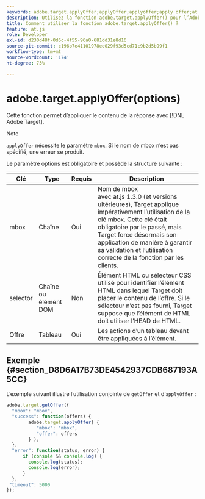 ```yaml
---
keywords: adobe.target.applyOffer;applyOffer;applyoffer;apply offer;at.js;fonctions;fonction
description: Utilisez la fonction adobe.target.applyOffer() pour l’Adobe [!DNL Target] Bibliothèque JavaScript at.js pour appliquer le contenu de la réponse.
title: Comment utiliser la fonction adobe.target.applyOffer() ?
feature: at.js
role: Developer
exl-id: d230d48f-0d6c-4f55-96a0-681dd31e8d16
source-git-commit: c196b7e41101978ee029f93d5cd71c9b2d5b99f1
workflow-type: tm+mt
source-wordcount: '174'
ht-degree: 73%

---
```


# adobe.target.applyOffer(options)

Cette fonction permet d’appliquer le contenu de la réponse avec [!DNL Adobe Target].

>[!NOTE]
>
>`applyOffer` nécessite le paramètre `mbox`. Si le nom de mbox n’est pas spécifié, une erreur se produit.

Le paramètre options est obligatoire et possède la structure suivante :

| Clé | Type | Requis | Description |
|--- |--- |--- |--- |
| mbox | Chaîne | Oui | Nom de mbox<br> avec at.js 1.3.0 (et versions ultérieures), Target applique impérativement l’utilisation de la clé mbox. Cette clé était obligatoire par le passé, mais Target force désormais son application de manière à garantir sa validation et l’utilisation correcte de la fonction par les clients. |
| selector | Chaîne ou élément DOM | Non | Élément HTML ou sélecteur CSS utilisé pour identifier l’élément HTML dans lequel Target doit placer le contenu de l’offre. Si le sélecteur n’est pas fourni, Target suppose que l’élément de HTML doit utiliser l’HEAD de HTML. |
| Offre | Tableau | Oui | Les actions d’un tableau devant être appliquées à l’élément. |

## Exemple {#section_D8D6A17B73DE4542937CDB687193A5CC}

L’exemple suivant illustre l’utilisation conjointe de `getOffer` et d’`applyOffer` :

```javascript
adobe.target.getOffer({   
  "mbox": "mbox",   
  "success": function(offers) {           
        adobe.target.applyOffer( {  
           "mbox": "mbox", 
           "offer": offers  
        } ); 
  },   
  "error": function(status, error) {           
      if (console && console.log) { 
        console.log(status); 
        console.log(error); 
      } 
  }, 
 "timeout": 5000 
}); 
```
